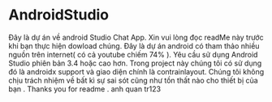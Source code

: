 # AndroidStudio
Đây là dự án về android Studio Chat App.
Xin vui lòng đọc readMe này trước khi bạn thực hiện dowload chúng.
Đây là dự án android có tham thảo nhiều nguồn trên internet( có cả youtube chiếm 74% ).
Yêu cầu sử dụng Android Studio phiên bản 3.4 hoặc cao hơn. Trong project này chúng tôi có sử dụng đó là androidx support và giao diện chính là contrainlayout.
Chúng tôi không chịu trách nhiệm về bất kì sự sai sót cũng như tồn thất nào cho thiết bị của bạn . Thanks you for readme . 
anh quan tr123
